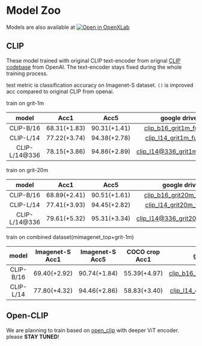 # Model Zoo

Models are also available at [![Open in OpenXLab](https://cdn-static.openxlab.org.cn/header/openxlab_models.svg)](https://openxlab.org.cn/models/detail/SunzeY/AlphaCLIP)

## CLIP

These model trained with original CLIP text-encoder from orignal [CLIP codebase]((https://github.com/openai/CLIP)) from OpenAI. The text-encoder stays fixed during the whole training process.

test metric is classification accuracy on Imagenet-S dataset. `()` is improved acc compared to original CLIP from openai.

train on grit-1m

|     model     |     Acc1     |     Acc5     |                      google drive link                       |                        openxlab link                         |
| :-----------: | :----------: | :----------: | :----------------------------------------------------------: | :----------------------------------------------------------: |
|   CLIP-B/16   | 68.31(+1.83) | 90.31(+1.41) | [clip_b16_grit1m_fultune_8xe](https://drive.google.com/file/d/16fHEXZ-7bgzcSBHzEz1wXRIZTjQIXm_2/view?usp=drive_link) | [clip_b16_grit1m_fultune_8xe](https://download.openxlab.org.cn/models/SunzeY/AlphaCLIP/weight/clip_b16_grit1m_fultune_8xe.pth) |
|   CLIP-L/14   | 77.22(+3.74) | 94.38(+2.78) | [clip_l14_grit1m_fultune_8xe](https://drive.google.com/file/d/1PIhplBnsmSWiJN--TXCCSsiaV6bY9koq/view?usp=drive_link) | [clip_l14_grit1m_fultune_8xe](https://download.openxlab.org.cn/models/SunzeY/AlphaCLIP/weight/clip_l14_grit1m_fultune_8xe.pth) |
| CLIP-L/14@336 | 78.15(+3.86) | 94.86(+2.89) | [clip_l14@336_grit1m_fultune_8xe](https://drive.google.com/file/d/1DeNbUv0lraDxJZItb7shTlvGW6z_Z9Si/view?usp=drive_link) | [clip_l14@336_grit1m_fultune_8xe](https://download.openxlab.org.cn/models/SunzeY/AlphaCLIP/weight/clip_l14_336_grit1m_fultune_8xe.pth) |

train on grit-20m

|   model   |     Acc1     |     Acc5     |                      google drive link                       |                        openxlab link                         |
| :-------: | :----------: | :----------: | :----------------------------------------------------------: | :----------------------------------------------------------: |
| CLIP-B/16 | 68.89(+2.41) | 90.51(+1.61) | [clip_b16_grit20m_fultune_2xe](https://drive.google.com/file/d/1cj3cYwrzBivx0h0NzSjlCg9HAd5aTkDW/view?usp=sharing) | [clip_b16_grit20m_fultune_2xe](https://download.openxlab.org.cn/models/SunzeY/AlphaCLIP/weight/clip_b16_grit20m_fultune_2xe.pth) |
| CLIP-L/14 | 77.41(+3.93) | 94.45(+2.82) | [clip_l14_grit20m_fultune_2xe](https://drive.google.com/file/d/1WykuBYWePriCVeW5lOwBsgxgeBMzb1nd/view?usp=share_link) | [clip_l14_grit20m_fultune_2xe](https://download.openxlab.org.cn/models/SunzeY/AlphaCLIP/weight/clip_l14_grit20m_fultune_2xe.pth) |
| CLIP-L/14@336 | 79.61(+5.32) | 95.31(+3.34) | [clip_l14@336_grit20m_fultune_4xe](https://drive.google.com/file/d/1dUq1deeLcou26RuxZbBG57m2ALPWev6-/view?usp=drive_link) | |

train on combined dataset(mimagenet_top+grit-1m)

|   model   | Imagenet-S Acc1 | Imagenet-S Acc5 | COCO crop Acc1 |                      google drive link                       |                        openxlab link                         |
| :-------: | :-------------: | :-------------: | :------------: | :----------------------------------------------------------: | :----------------------------------------------------------: |
| CLIP-B/16 |  69.40(+2.92)   |  90.74(+1.84)   |  55.39(+4.97)  | [clip_b16_grit1m+mim_fultune_4xe](https://drive.google.com/file/d/11iDlSAYI_BAi1A_Qz6LTWYHNgPe-UY7I/view?usp=sharing) | [clip_b16_grit1m+mim_fultune_4xe](https://download.openxlab.org.cn/models/SunzeY/AlphaCLIP/weight/clip_b16_grit+mim_fultune_4xe.pth) |
| CLIP-L/14 |  77.80(+4.32)   |  94.46(+2.86)   |  58.83(+3.40)  | [clip_l14_grit1m+mim_fultune_6xe](https://drive.google.com/file/d/1JfzOTvjf0tqBtKWwpBJtjYxdHi-06dbk/view?usp=sharing) | [clip_l14_grit1m+mim_fultune_6xe](https://download.openxlab.org.cn/models/SunzeY/AlphaCLIP/weight/clip_l14_grit+mim_fultune_6xe.pth) |

## Open-CLIP

We are planning to train based on [open_clip](https://github.com/mlfoundations/open_clip) with deeper ViT encoder. please **STAY TUNED**!